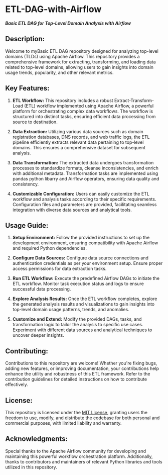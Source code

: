 # ETL-DAG-with-Airflow
***Basic ETL DAG for Top-Level Domain Analysis with Airflow***

## Description:
Welcome to myBasic ETL DAG repository designed for analyzing top-level domains (TLDs) using Apache Airflow. This repository provides a comprehensive framework for extracting, transforming, and loading data related to top-level domains, allowing users to gain insights into domain usage trends, popularity, and other relevant metrics.

## Key Features:

1. **ETL Workflow:** This repository includes a robust Extract-Transform-Load (ETL) workflow implemented using Apache Airflow, a powerful platform for orchestrating complex data workflows. The workflow is structured into distinct tasks, ensuring efficient data processing from source to destination.

2. **Data Extraction:** Utilizing various data sources such as domain registration databases, DNS records, and web traffic logs, the ETL pipeline efficiently extracts relevant data pertaining to top-level domains. This ensures a comprehensive dataset for subsequent analysis.

3. **Data Transformation:** The extracted data undergoes transformation processes to standardize formats, cleanse inconsistencies, and enrich with additional metadata. Transformation tasks are implemented using pandas python libarry and Airflow operators, ensuring data quality and consistency.

4. **Customizable Configuration:** Users can easily customize the ETL workflow and analysis tasks according to their specific requirements. Configuration files and parameters are provided, facilitating seamless integration with diverse data sources and analytical tools.

## Usage Guide:

1. **Setup Environment:** Follow the provided instructions to set up the development environment, ensuring compatibility with Apache Airflow and required Python dependencies.

2. **Configure Data Sources:** Configure data source connections and authentication credentials as per your environment setup. Ensure proper access permissions for data extraction tasks.

3. **Run ETL Workflow:** Execute the predefined Airflow DAGs to initiate the ETL workflow. Monitor task execution status and logs to ensure successful data processing.

4. **Explore Analysis Results:** Once the ETL workflow completes, explore the generated analysis results and visualizations to gain insights into top-level domain usage patterns, trends, and anomalies.

5. **Customize and Extend:** Modify the provided DAGs, tasks, and transformation logic to tailor the analysis to specific use cases. Experiment with different data sources and analytical techniques to uncover deeper insights.

## Contributing:

Contributions to this repository are welcome! Whether you're fixing bugs, adding new features, or improving documentation, your contributions help enhance the utility and robustness of this ETL framework. Refer to the contribution guidelines for detailed instructions on how to contribute effectively.

## License:

This repository is licensed under the [MIT License](https://opensource.org/licenses/MIT), granting users the freedom to use, modify, and distribute the codebase for both personal and commercial purposes, with limited liability and warranty.

## Acknowledgments:

Special thanks to the Apache Airflow community for developing and maintaining this powerful workflow orchestration platform. Additionally, thanks to contributors and maintainers of relevant Python libraries and tools utilized in this repository.

